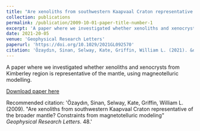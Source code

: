 ```yaml
---
title: "Are xenoliths from southwestern Kaapvaal Craton representative of the broader mantle? Constraints from magnetotelluric modeling"
collection: publications
permalink: /publication/2009-10-01-paper-title-number-1
excerpt: 'A paper where we investigated whether xenoliths and xenocrysts from Kimberley region is representative of the mantle, using magneotelluric modelling.'
date: 2021-20-05
venue: 'Geophysical Research Letters'
paperurl: 'https://doi.org/10.1029/2021GL092570'
citation: 'Özaydın, Sinan, Selway, Kate, Griffin, William L. (2021). &quot;Are xenoliths from southwestern Kaapvaal Craton representative of the broader mantle? Constraints from magnetotelluric modeling&quot; <i>Geophysical Research Letters</i>. 48.'
---
```

A paper where we investigated whether xenoliths and xenocrysts from Kimberley region is representative of the mantle, using magneotelluric modelling.

[Download paper here](https://doi.org/10.1029/2021GL092570)

Recommended citation: 'Özaydın, Sinan, Selway, Kate, Griffin, William L. (2009). &quot;Are xenoliths from southwestern Kaapvaal Craton representative of the broader mantle? Constraints from magnetotelluric modeling&quot; <i>Geophysical Research Letters</i>. 48.'
